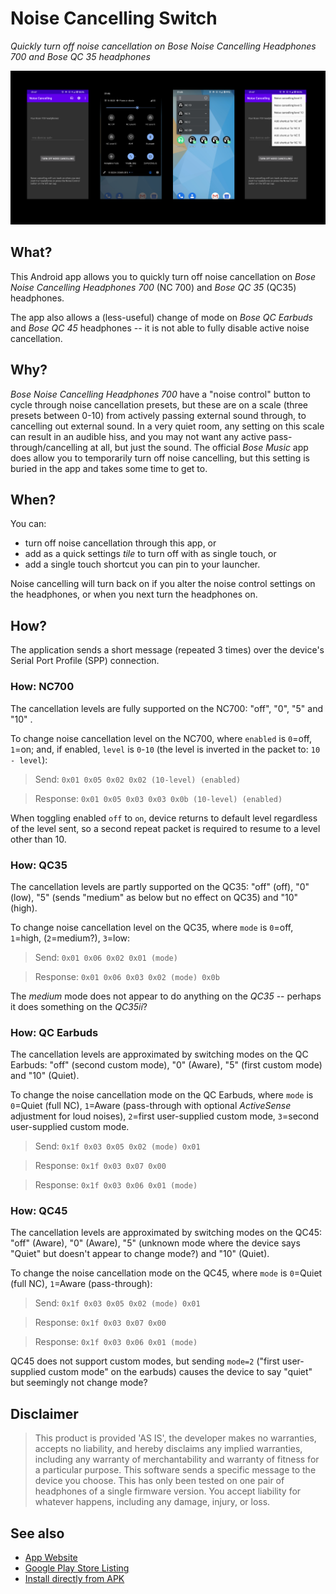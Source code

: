 # Noise Cancelling Switch

_Quickly turn off noise cancellation on *Bose Noise Cancelling Headphones 700* and *Bose QC 35* headphones_

![Turn Off Noise Cancellation App](docs/media/feature-graphic.png)


## What?

This Android app allows you to quickly turn off noise cancellation on *Bose Noise Cancelling Headphones 700* (NC 700) and *Bose QC 35* (QC35) headphones.

The app also allows a (less-useful) change of mode on *Bose QC Earbuds* and *Bose QC 45* headphones -- it is not able to fully disable active noise cancellation.


## Why?

*Bose Noise Cancelling Headphones 700* have a "noise control" button to cycle through noise cancellation presets, but these are on a scale (three presets between 0-10) from actively passing external sound through, to cancelling out external sound.  In a very quiet room, any setting on this scale can result in an audible hiss, and you may not want any active pass-through/cancelling at all, but just the sound.  The official _Bose Music_ app does allow you to temporarily turn off noise cancelling, but this setting is buried in the app and takes some time to get to.


## When?

You can:

* turn off noise cancellation through this app, or
* add as a quick settings _tile_ to turn off with as single touch, or
* add a single touch shortcut you can pin to your launcher.

Noise cancelling will turn back on if you alter the noise control settings on the headphones, or when you next turn the headphones on. 


## How?

The application sends a short message (repeated 3 times) over the device's Serial Port Profile (SPP) connection. 


### How: NC700

The cancellation levels are fully supported on the NC700: "off", "0", "5" and "10" .

To change noise cancellation level on the NC700, where `enabled` is `0`=off, `1`=on; and, if enabled, `level` is `0`-`10` (the level is inverted in the packet to: `10 - level`):

> Send: `0x01 0x05 0x02 0x02 (10-level) (enabled)`

> Response: `0x01 0x05 0x03 0x03 0x0b (10-level) (enabled)`

When toggling enabled `off` to `on`, device returns to default level regardless of the level sent, so a second repeat packet is required to resume to a level other than 10.


### How: QC35

The cancellation levels are partly supported on the QC35: "off" (off), "0" (low), "5" (sends "medium" as below but no effect on QC35) and "10" (high).

To change noise cancellation level on the QC35, where `mode` is `0`=off, `1`=high, (`2`=medium?), `3`=low:

> Send: `0x01 0x06 0x02 0x01 (mode)`

> Response: `0x01 0x06 0x03 0x02 (mode) 0x0b`

The *medium* mode does not appear to do anything on the *QC35* -- perhaps it does something on the *QC35ii*?


### How: QC Earbuds

The cancellation levels are approximated by switching modes on the QC Earbuds: "off" (second custom mode), "0" (Aware), "5" (first custom mode) and "10" (Quiet).

To change the noise cancellation mode on the QC Earbuds, where `mode` is `0`=Quiet (full NC), `1`=Aware (pass-through with optional *ActiveSense* adjustment for loud noises), `2`=first user-supplied custom mode, `3`=second user-supplied custom mode.

> Send: `0x1f 0x03 0x05 0x02 (mode) 0x01`

> Response: `0x1f 0x03 0x07 0x00`

> Response: `0x1f 0x03 0x06 0x01 (mode)`


### How: QC45

The cancellation levels are approximated by switching modes on the QC45: "off" (Aware), "0" (Aware), "5" (unknown mode where the device says "Quiet" but doesn't appear to change mode?) and "10" (Quiet).

To change the noise cancellation mode on the QC45, where `mode` is `0`=Quiet (full NC), `1`=Aware (pass-through):

> Send: `0x1f 0x03 0x05 0x02 (mode) 0x01`

> Response: `0x1f 0x03 0x07 0x00`

> Response: `0x1f 0x03 0x06 0x01 (mode)`

QC45 does not support custom modes, but sending `mode=2` ("first user-supplied custom mode" on the earbuds) causes the device to say "quiet" but seemingly not change mode?


## Disclaimer

> This product is provided 'AS IS', the developer makes no warranties, accepts no liability, and hereby disclaims any implied warranties, including any warranty of merchantability and warranty of fitness for a particular purpose. This software sends a specific message to the device you choose.  This has only been tested on one pair of headphones of a single firmware version.  You accept liability for whatever happens, including any damage, injury, or loss.

## See also

* [App Website](https://noisecancel.danjackson.dev)
* [Google Play Store Listing](https://play.google.com/store/apps/details?id=dev.danjackson.noisecancel)
* [Install directly from APK](https://github.com/danielgjackson/noisecancel/releases)
<!-- * [Open Source Code Repository](https://github.com/danielgjackson/noisecancel/) ([license](https://github.com/danielgjackson/noisecancel/blob/master/LICENSE)) -->
<!-- * [Privacy Policy](https://noisecancel.danjackson.dev/privacy.html) -->

<!--
Install from .APK file:

* Install directly on your device.  For detailed instructions, follow an online guide for your make and model of phone.

* Install from your computer if you have the [Android SDK Platform-Tools](https://developer.android.com/studio/releases/platform-tools) using [adb](https://developer.android.com/studio/command-line/adb):

    ```bash
    adb install app-release.apk
    ```
-->

<!--

## Android Bluetooth Logs

* Enable developer mode: *Settings*, *About Phone*, *Software Information*, repeatedly tap *Build Number*
* Enable USB debugging: *Settings*, *Developer Options*, *USB Debugging*.
* Enable Bluetooth log: *Settings*, *Developer Options*, *Enable Bluetooth HCI snoop log*, *Enabled*.
* Disable then re-enable Bluetooth on the device
* Download Android Debug Bridge `adb`
* Download the [Android Platform Tools](https://developer.android.com/studio/releases/platform-tools.html) and ensure Android Debug Bridge `adb` command is in your `PATH` environment variable.
* Connect device to computer, on device: authorize computer for debugging, run `adb devices` to check that the device is attached.
* Create local bug report: `adb bugreport` -- generates locally-timestamped `bugreport-*-YYYY-MM-DD-hh-mm-ss.zip` (disable Bluetooth)
* Extract `FS/data/log/bt/btsnoop_hci.log` or `FS/data/misc/bluetooth/logs/btsnoop_hci.log` from the `.zip` file
* Disable Bluetooth log: *Settings*, *Developer Options*, *Enable Bluetooth HCI snoop log*, *Disabled*.
* Disable then re-enable Bluetooth on the device
* Use [Wireshark](https://www.wireshark.org/download.html) to examine `btsnoop_hci.log`:
  * *View*, *Time Display Format*, *Time of Day*
  * Where *Protocol* is *SPP*

-->

<!--
Releases:

* Update versionCode in: `app/build.gradle`
* Update versionName in: `app/build.gradle`
* Add `metadata/en-US/changelogs/$versionCode.txt`
* Build signed APK, rename to: noisecancel-$versionName.apk
* Create release with APK attached named: $versionName
* Build signed AAB
* Create new release on Google Play Console
-->
